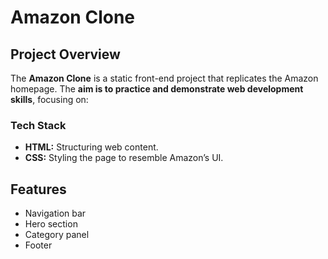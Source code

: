 # Amazon Clone

## Project Overview

The **Amazon Clone** is a static front-end project that replicates the Amazon homepage. The **aim is to practice and demonstrate web development skills**, focusing on:

### Tech Stack

- **HTML:** Structuring web content.
- **CSS:** Styling the page to resemble Amazon’s UI.

## Features

- Navigation bar
- Hero section
- Category panel
- Footer
